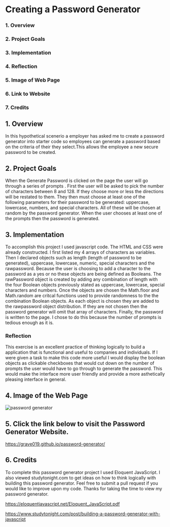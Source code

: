 # Creating a Password Generator

### 1. Overview

### 2. Project Goals

### 3. Implementation

### 4. Reflection

### 5. Image of Web Page

### 6. Link to Website

### 7. Credits

## 1. Overview

In this hypothetical scenerio a employer has asked me to create a password generator into starter code so employees can generate a password based on the criteria of their they select.This allows the employee a new secure password to be created.

## 2. Project Goals

When the Generate Password is clicked on the page the user will go through a series of prompts . First the user will be asked to pick the number of characters between 8 and 128. If they choose more or less the directions will be restated to them. They then must choose at least one of the following parameters for their password to be generated: uppercase, lowercase, numbers, and special characters. All of these will be chosen at random by the password generator. When the user chooses at least one of the prompts then the password is generated. 

## 3. Implementation

To accomplish this project I used javascript code. The HTML and CSS were already constructed. I first listed my 4 arrays of characters as variables. Then I declared objects such as length (length of password to be generated), uppercase, lowercase, numeric, special characters and the rawpassword. Because the user is choosing to add a character to the password as a yes or no these  objects are being defined as Booleans. The rawPassword object is created by adding any combination of length with the four Boolean objects previously stated as uppercase, lowercase, special characters and numbers. Once the objects are chosen the Math.floor and Math.random are critcal functions used to provide randomness to the the combination Boolean objects. As each object is chosen they are added to the rawpassword object distribution. If they are not chosen then the password generator will omit that array of characters. Finally, the password is written to the page. I chose to do this because the number of prompts is tedious enough as it is.

### Reflection

This exercise is an excellent practice of thinking logically to build a application that is functional and useful to companies and individuals. If I were given a task to make this code more useful I would display the boolean objects as clickable checkboxes that would cut down on the number of prompts the user would have to go through to generate the password. This would make the interface more user friendly and provide a more asthetically pleasing interface in general.

## 4. Image of the Web Page

![password generator](/password-generator/password-generator.png)

## 5. Click the link below to visit the Password Generator Website.

https://grave019.github.io/password-generator/

## 6. Credits 

To complete this password generator project I used Eloquent JavaScript. I also viewed studytonight.com to get ideas on how to think logically with building this password generator. Feel free to submit a pull request if you would like to improve upon my code. Thanks for taking the time to view my password generator.

https://eloquentjavascript.net/Eloquent_JavaScript.pdf

https://www.studytonight.com/post/building-a-password-generator-with-javascript